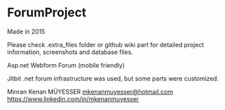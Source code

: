 # ForumProject

Made in 2015

Please check .extra_files folder or github wiki part for detailed project information, screenshots and database files.

Asp.net Webform Forum (mobile friendly)

Jitbit .net forum infrastructure was used, but some parts were customized.

Minran Kenan MÜYESSER
mkenanmuyesser@hotmail.com
https://www.linkedin.com/in/mkenanmuyesser